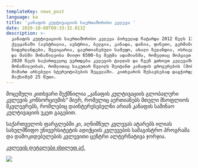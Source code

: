 ```yaml
---
templateKey: news_post
language: ka
title: 'კანაფის კულტივაციის საერთაშორისო კვლევა '
date: 2020-10-08T09:33:32.013Z
description: >-
  კანაფის კულტივაციის საერთაშორისო კვლევა პირველად ჩატარდა 2012 წელს 13
  ქვეყანაში (ავსტრალია, ავსტრია, ბელგია, კანადა, დანია, ფინეთი, გერმანია,
  ნიდერლანდები, შვეიცარია, გაერთიანებული სამეფო, ახალი ზელანდია, ისრაელი და აშშ)
  და მასში მონაწილეობა მიიღო 6500-ზე მეტმა ადამიანმა, რომელთაც მოჰყავთ კანაფი.
  2020 წელს საქართველოც უერთდება კვლევის ტალღას და ჩვენ გთხოვთ კვლევაში
  მონაწილეობას, რომლითაც საკუთარ წვლილს შეიტანთ კანაფის გროვერების (მომყვანების)
  მიმართ არსებული სტერეოტიპების შეცვლაში. კითხვარის შესავსებად დაგჭირდებათ
  მაქსიმუმ 25 წუთი.
---
```

მოცემული კითხვარი შექმნილია „კანაფის კულტივაციის გლობალური კვლევის კონსორციუმის“ მიერ, რომელიც აერთიანებს მთელი მსოფლიოს მკვლევრებს, რომლებიც დაინტერესებულნი არიან კანაფის საშინაო კულტივაციის უკეთ გაგებით. 

საქართველოს ფარგლებში კი, აღნიშნულ კვლევას ატარებს ილიას სახელმწიფო უნივერსიტეტის ადიქციის კვლევების სამაგისტრო პროგრამა და დამოკიდებულების კვლევითი ცენტრი ალტერნატივა ჯორჯია.

[კვლევის დეტალები იხილეთ აქ.](https://worldwideweed.nl/?fbclid=IwAR1QTWvFxa7oIq7iwKKjfgySpfctsn66xiPqgXIlUDOlVLgeXa-yx8LEQBk)

<div class="image-list">

![](/media/uploads/fb-cover.png)

</div>
